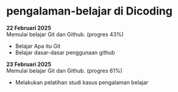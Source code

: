 # pengalaman-belajar di Dicoding

**22 Februari 2025**<br>
Memulai belajar Git dan Github. (progres 43%)
* Belajar Apa itu Git
* Belajar dasar-dasar penggunaan github

**23 Februari 2025**<br>
Memulai belajar Git dan Github. (progres 61%)
* Melakukan pelatihan studi kasus pengalaman belajar
